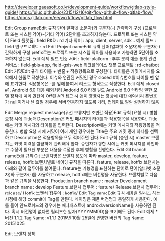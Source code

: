 http://developer.gaeasoft.co.kr/development-guide/workflow/gitlab-style-guide/
https://ujuc.github.io/2015/12/16/git-flow-github-flow-gitlab-flow/
https://docs.gitlab.com/ee/workflow/gitlab_flow.html

Edit
Group nameEdit
규칙
단어(알파벳 소문자)와 구분자(-) 간략하게 구성
{프로젝트 또는 시스템 약어}-{기타 약어} 2단어를 초과하지 않는다.
프로젝트 또는 시스템 약어
Field 플랫폼 : field
R&D : rd
기타 약어 : app, client, server, sdk...
예제
필드 : field
연구프로젝트 : rd
Edit
Project nameEdit
규칙
단어(알파벳 소문자)와 구분자(-) 간략하게 구성
prefix로는 프로젝트 또는 시스템 약어를 사용하고 가능하면 5단어를 초과하지 않는다.
Edit
예제
필드 인증 서버 : field-platform : 추후 분리
매출 통계 관련 서비스 : field-gbis-app, field-gbis-web
워크플레이스 챗봇 프로젝트 : rd-chatbot
Edit
커밋Edit
규칙
타이틀 + 빈줄 + 적용항목으로 구성한다.
타이틀은 커밋메시지를 요약해서 한줄로 작성한다.
이슈와 연관된 커밋인 경우 closed #이슈번호를 타이틀 맨 앞에 표기한다.
적용항목은 -를 앞에 붙여서 리스트 형식으로 작성한다.
Edit
예제
closed #1, Android 6.0 대응 예외처리
Andorid 6.0 타겟 빌드
Android 6.0 런타임 권한 모델 정책에 따라 권한이 Off된 API 접근 시 앱이 종료되는 증상에 대한 예외처리
폰번호가 null이거나 빈 값일 경우에 서버 연동하지 않도록 처리, 업데이트 알람 설정하지 않음

Edit
Merge request message(우선 보류지만 조만간 적용)Edit
규칙 (요청 시)
병합 요청 시에 Title과 Description은 커밋 메시지의 타이틀과 적용항목을 적용한다.
Title에는 커밋 메시지의 타이틀을 입력한다.
Description에는 커밋 메시지의 적용항목을 적용한다.
병합 요청 시에 커밋이 여러 개인 경우에는 Title은 주요 커밋 중에 하나를 선택하고 Description은 적용항목을 모두 적어주면 된다.
Edit
규칙 (승인 시)
master 브랜치는 커밋 이력을 깔끔하게 관리해야 한다.
승인자가 병합 시에는 커밋 메시지를 확인하고 수정이 필요한 부분은 내용을 수정한 후에 병합을 진행한다.
Edit
Git branch nameEdit
규칙
Git 브랜치명은 브랜치 용도에 따라 master, develop, feature, release, hotfix 브랜치별로 네이밍 규칙을 따른다.
feature, release, hotfix 브랜치는 아래와 같이 접두어를 붙여준다.
feature는 기능명을 표현하는 단어로 단어(알파벳 소문자)와 구분자(-)를 사용하고 release, hotfix에는 버전명을 사용한다.
브랜치별로 다음과 같은 규칙을 사용한다.
Production branch name : master
Development branch name : develop
Feature 브랜치 접두어 : feature/
Release 브랜치 접두어 : release/
Hotfix 브랜치 접두어 : hotfix/
Edit
Tag nameEdit
규칙
제품을 릴리즈 하는 시점에 해당 commit에 Tag를 만든다.
네이밍은 제품 버전명과 동일하게 사용한다. 예를 들어 안드로이드의 경우에는 매니패스트에 android:versionName을 사용하면 된다.
혹시 버전명이 없다면 릴리즈한 일자(YYYYMMDD)을 표기해도 된다.
Edit
예제
*버전 1.1.2 Tag Name: v1.1.1 2015년 10월 25일에 반영한 버전의 Tag Name: 20151025

Edit
브랜치 정책
